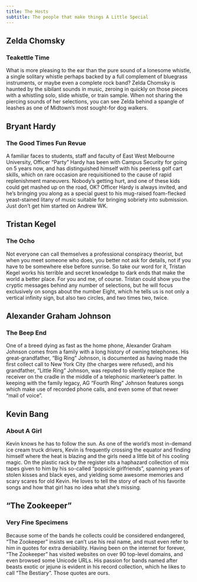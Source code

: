 ```yaml
---
title: The Hosts
subtitle: The people that make things A Little Special
---
```


## Zelda Chomsky

### Teakettle Time

What is more pleasing to the ear than the pure sound of a lonesome whistle, a single solitary whistle perhaps backed by a full complement of bluegrass instruments, or maybe even a complete rock band? Zelda Chomsky is haunted by the sibilant sounds in music, zeroing in quickly on those pieces with a whistling solo, slide whistle, or train sample. When not sharing the piercing sounds of her selections, you can see Zelda behind a spangle of leashes as one of Midtown’s most sought-for dog walkers.

## Bryant Hardy

### The Good Times Fun Revue

A familiar faces to students, staff and faculty of East West Melbourne University, Officer “Party” Hardy has been with Campus Security for going on 5 years now, and has distinguished himself with his peerless golf cart skills, which on rare occasion are requisitioned to the cause of rapid replenishment maneuvers. Nobody’s getting hurt, and one of these kids could get mashed up on the road, OK? Officer Hardy is always invited, and he’s bringing you along as a special guest to his mug-raised foam-flecked yeast-stained litany of music suitable for bringing sobriety into submission. Just don’t get him started on Andrew WK.

## Tristan Kegel

### The Ocho

Not everyone can call themselves a professional conspiracy theorist, but when you meet someone who does, you better not ask for details, not if you have to be somewhere else before sunrise. So take our word for it, Tristan Kegel works his terrible and secret knowledge to dark ends that make the world a better place. For you and me, of course. Tristan could show you the cryptic messages behind any number of selections, but he will focus exclusively on songs about the number Eight, which he tells us is not only a vertical infinity sign, but also two circles, and two times two, twice.

## Alexander Graham Johnson

### The Beep End

One of a breed dying as fast as the home phone, Alexander Graham Johnson comes from a family with a long history of owning telephones. His great-grandfather, “Big Ring” Johnson, is documented as having made the first collect call to New York City (the charges were refused), and his grandfather, “Little Ring” Johnson, was reputed to silently replace the receiver on the cradle in the middle of a telephonic marketeer’s patter. In keeping with the family legacy, AG “Fourth Ring” Johnson features songs which make use of recorded phone calls, and even some of that newer “mail of voice”.

## Kevin Bang

### About A Girl

Kevin knows he has to follow the sun. As one of the world’s most in-demand ice cream truck drivers, Kevin is frequently crossing the equator and finding himself where the heat is blazing and the girls need a little bit of his cooling magic. On the plastic rack by the register sits a haphazard collection of mix tapes given to him by his so-called “popsicle girlfriends”, spanning years of stolen kisses and black eyes, and yielding some awesome memories and scary scares for old Kevin. He loves to tell the story of each of his favorite songs and how that girl has no idea what she’s missing.

## “The Zookeeper”

### Very Fine Specimens

Because some of the bands he collects could be considered endangered, “The Zookeeper” insists we can’t use his real name, and must even refer to him in quotes for extra deniability. Having been on the internet for forever, “The Zookeeper” has visited websites on over 90 top-level domains, and even browsed some Unicode URLs. His passion for bands named after beasts exotic or jejune is evident in his record collection, which he likes to call “The Bestiary”. Those quotes are ours.
